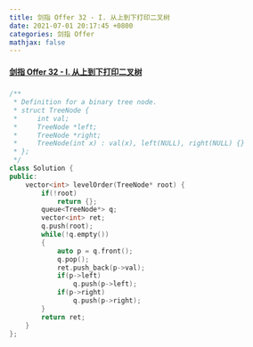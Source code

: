 ```yaml
---
title: 剑指 Offer 32 - I. 从上到下打印二叉树
date: 2021-07-01 20:17:45 +0800
categories: 剑指 Offer
mathjax: false
---
```

#### [剑指 Offer 32 - I. 从上到下打印二叉树](https://leetcode-cn.com/problems/cong-shang-dao-xia-da-yin-er-cha-shu-lcof/)

#####
```c++
/**
 * Definition for a binary tree node.
 * struct TreeNode {
 *     int val;
 *     TreeNode *left;
 *     TreeNode *right;
 *     TreeNode(int x) : val(x), left(NULL), right(NULL) {}
 * };
 */
class Solution {
public:
    vector<int> levelOrder(TreeNode* root) {
        if(!root)
            return {};
        queue<TreeNode*> q;
        vector<int> ret;
        q.push(root);
        while(!q.empty())
        {
            auto p = q.front();
            q.pop();
            ret.push_back(p->val);
            if(p->left)
                q.push(p->left);
            if(p->right)
                q.push(p->right);
        }
        return ret;
    }
};
```
